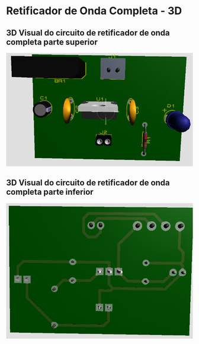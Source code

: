 # Retificador de Onda Completa - 3D

## 3D Visual do circuito de retificador de onda completa parte superior

<p align="center">
  <img src="./Images/3D Cima.png" width="700">
</p>

## 3D Visual do circuito de retificador de onda completa parte inferior

<p align="center">
  <img src="./Images/3D Baixo.png" width="700">
</p>
